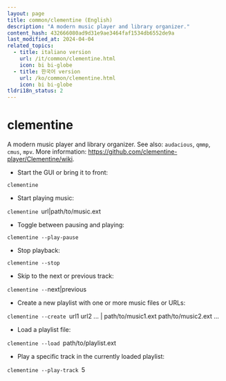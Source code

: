 ```yaml
---
layout: page
title: common/clementine (English)
description: "A modern music player and library organizer."
content_hash: 432666080ad9d31e9ae3464faf1534db6552de9a
last_modified_at: 2024-04-04
related_topics:
  - title: italiano version
    url: /it/common/clementine.html
    icon: bi bi-globe
  - title: 한국어 version
    url: /ko/common/clementine.html
    icon: bi bi-globe
tldri18n_status: 2
---
```

# clementine

A modern music player and library organizer.
See also: `audacious`, `qmmp`, `cmus`, `mpv`.
More information: <https://github.com/clementine-player/Clementine/wiki>.

- Start the GUI or bring it to front:

`clementine`

- Start playing music:

`clementine `<span class="tldr-var badge badge-pill bg-dark-lm bg-white-dm text-white-lm text-dark-dm font-weight-bold">url|path/to/music.ext</span>

- Toggle between pausing and playing:

`clementine --play-pause`

- Stop playback:

`clementine --stop`

- Skip to the next or previous track:

`clementine --`<span class="tldr-var badge badge-pill bg-dark-lm bg-white-dm text-white-lm text-dark-dm font-weight-bold">next|previous</span>

- Create a new playlist with one or more music files or URLs:

`clementine --create `<span class="tldr-var badge badge-pill bg-dark-lm bg-white-dm text-white-lm text-dark-dm font-weight-bold">url1 url2 ... | path/to/music1.ext path/to/music2.ext ...</span>

- Load a playlist file:

`clementine --load `<span class="tldr-var badge badge-pill bg-dark-lm bg-white-dm text-white-lm text-dark-dm font-weight-bold">path/to/playlist.ext</span>

- Play a specific track in the currently loaded playlist:

`clementine --play-track `<span class="tldr-var badge badge-pill bg-dark-lm bg-white-dm text-white-lm text-dark-dm font-weight-bold">5</span>
